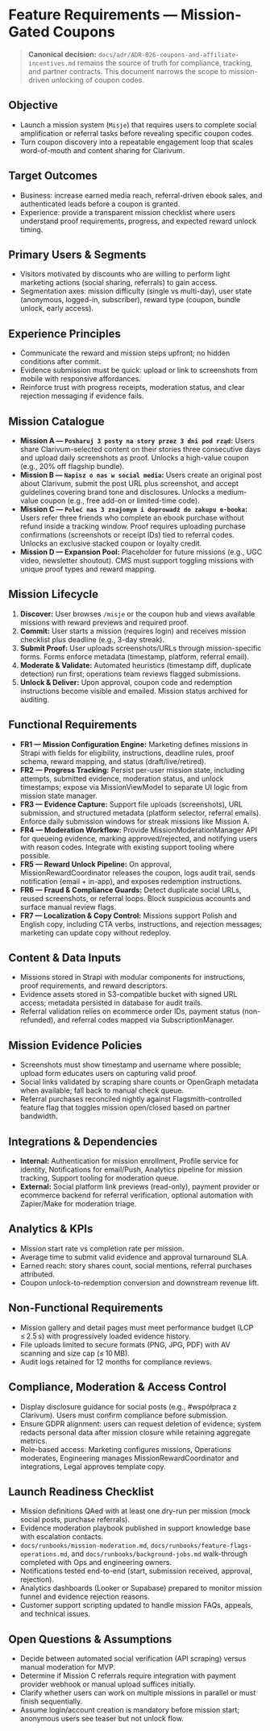 # Feature Requirements — Mission-Gated Coupons

> **Canonical decision:** `docs/adr/ADR-026-coupons-and-affiliate-incentives.md` remains the source of truth for compliance, tracking, and partner contracts. This document narrows the scope to mission-driven unlocking of coupon codes.

## Objective
- Launch a mission system (`Misje`) that requires users to complete social amplification or referral tasks before revealing specific coupon codes.
- Turn coupon discovery into a repeatable engagement loop that scales word-of-mouth and content sharing for Clarivum.

## Target Outcomes
- Business: increase earned media reach, referral-driven ebook sales, and authenticated leads before a coupon is granted.
- Experience: provide a transparent mission checklist where users understand proof requirements, progress, and expected reward unlock timing.

## Primary Users & Segments
- Visitors motivated by discounts who are willing to perform light marketing actions (social sharing, referrals) to gain access.
- Segmentation axes: mission difficulty (single vs multi-day), user state (anonymous, logged-in, subscriber), reward type (coupon, bundle unlock, early access).

## Experience Principles
- Communicate the reward and mission steps upfront; no hidden conditions after commit.
- Evidence submission must be quick: upload or link to screenshots from mobile with responsive affordances.
- Reinforce trust with progress receipts, moderation status, and clear rejection messaging if evidence fails.

## Mission Catalogue
- **Mission A — `Posharuj 3 posty na story przez 3 dni pod rząd`:** Users share Clarivum-selected content on their stories three consecutive days and upload daily screenshots as proof. Unlocks a high-value coupon (e.g., 20% off flagship bundle).
- **Mission B — `Napisz o nas w social media`:** Users create an original post about Clarivum, submit the post URL plus screenshot, and accept guidelines covering brand tone and disclosures. Unlocks a medium-value coupon (e.g., free add-on or limited-time code).
- **Mission C — `Poleć nas 3 znajomym i doprowadź do zakupu e-booka`:** Users refer three friends who complete an ebook purchase without refund inside a tracking window. Proof requires uploading purchase confirmations (screenshots or receipt IDs) tied to referral codes. Unlocks an exclusive stacked coupon or loyalty credit.
- **Mission D — Expansion Pool:** Placeholder for future missions (e.g., UGC video, newsletter shoutout). CMS must support toggling missions with unique proof types and reward mapping.

## Mission Lifecycle
1. **Discover:** User browses `/misje` or the coupon hub and views available missions with reward previews and required proof.
2. **Commit:** User starts a mission (requires login) and receives mission checklist plus deadline (e.g., 3-day streak).
3. **Submit Proof:** User uploads screenshots/URLs through mission-specific forms. Forms enforce metadata (timestamp, platform, referral email).
4. **Moderate & Validate:** Automated heuristics (timestamp diff, duplicate detection) run first; operations team reviews flagged submissions.
5. **Unlock & Deliver:** Upon approval, coupon code and redemption instructions become visible and emailed. Mission status archived for auditing.

## Functional Requirements
- **FR1 — Mission Configuration Engine:** Marketing defines missions in Strapi with fields for eligibility, instructions, deadline rules, proof schema, reward mapping, and status (draft/live/retired).
- **FR2 — Progress Tracking:** Persist per-user mission state, including attempts, submitted evidence, moderation status, and unlock timestamps; expose via MissionViewModel to separate UI logic from mission state manager.
- **FR3 — Evidence Capture:** Support file uploads (screenshots), URL submission, and structured metadata (platform selector, referral emails). Enforce daily submission windows for streak missions like Mission A.
- **FR4 — Moderation Workflow:** Provide MissionModerationManager API for queueing evidence, marking approved/rejected, and notifying users with reason codes. Integrate with existing support tooling where possible.
- **FR5 — Reward Unlock Pipeline:** On approval, MissionRewardCoordinator releases the coupon, logs audit trail, sends notification (email + in-app), and exposes redemption instructions.
- **FR6 — Fraud & Compliance Guards:** Detect duplicate social URLs, reused screenshots, or referral loops. Block suspicious accounts and surface manual review flags.
- **FR7 — Localization & Copy Control:** Missions support Polish and English copy, including CTA verbs, instructions, and rejection messages; marketing can update copy without redeploy.

## Content & Data Inputs
- Missions stored in Strapi with modular components for instructions, proof requirements, and reward descriptors.
- Evidence assets stored in S3-compatible bucket with signed URL access; metadata persisted in database for audit trails.
- Referral validation relies on ecommerce order IDs, payment status (non-refunded), and referral codes mapped via SubscriptionManager.

## Mission Evidence Policies
- Screenshots must show timestamp and username where possible; upload form educates users on capturing valid proof.
- Social links validated by scraping share counts or OpenGraph metadata when available; fall back to manual check queue.
- Referral purchases reconciled nightly against Flagsmith-controlled feature flag that toggles mission open/closed based on partner bandwidth.

## Integrations & Dependencies
- **Internal:** Authentication for mission enrollment, Profile service for identity, Notifications for email/Push, Analytics pipeline for mission tracking, Support tooling for moderation queue.
- **External:** Social platform link previews (read-only), payment provider or ecommerce backend for referral verification, optional automation with Zapier/Make for moderation triage.

## Analytics & KPIs
- Mission start rate vs completion rate per mission.
- Average time to submit valid evidence and approval turnaround SLA.
- Earned reach: story shares count, social mentions, referral purchases attributed.
- Coupon unlock-to-redemption conversion and downstream revenue lift.

## Non-Functional Requirements
- Mission gallery and detail pages must meet performance budget (LCP ≤ 2.5 s) with progressively loaded evidence history.
- File uploads limited to secure formats (PNG, JPG, PDF) with AV scanning and size cap (≤ 10 MB).
- Audit logs retained for 12 months for compliance reviews.

## Compliance, Moderation & Access Control
- Display disclosure guidance for social posts (e.g., #współpraca z Clarivum). Users must confirm compliance before submission.
- Ensure GDPR alignment: users can request deletion of evidence; system redacts personal data after mission closure while retaining aggregate metrics.
- Role-based access: Marketing configures missions, Operations moderates, Engineering manages MissionRewardCoordinator and integrations, Legal approves template copy.

## Launch Readiness Checklist
- Mission definitions QAed with at least one dry-run per mission (mock social posts, purchase referrals).
- Evidence moderation playbook published in support knowledge base with escalation contacts.
- `docs/runbooks/mission-moderation.md`, `docs/runbooks/feature-flags-operations.md`, and `docs/runbooks/background-jobs.md` walk-through completed with Ops and engineering owners.
- Notifications tested end-to-end (start, submission received, approval, rejection).
- Analytics dashboards (Looker or Supabase) prepared to monitor mission funnel and evidence rejection reasons.
- Customer support scripting updated to handle mission FAQs, appeals, and technical issues.

## Open Questions & Assumptions
- Decide between automated social verification (API scraping) versus manual moderation for MVP.
- Determine if Mission C referrals require integration with payment provider webhook or manual upload suffices initially.
- Clarify whether users can work on multiple missions in parallel or must finish sequentially.
- Assume login/account creation is mandatory before mission start; anonymous users see teaser but not unlock flow.
